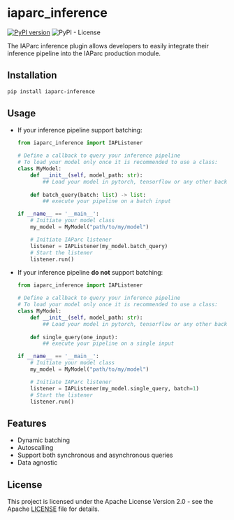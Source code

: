 # iaparc_inference


[![PyPI version](https://badge.fury.io/py/iaparc-inference.svg)](https://badge.fury.io/py/iaparc-inference)
![PyPI - License](https://img.shields.io/pypi/l/iaparc-inference)


The IAParc inference plugin allows developers to easily integrate their inference pipeline into the IAParc production module.   

## Installation

```bash
pip install iaparc-inference
```

## Usage

* If your inference pipeline support batching:
  
    ```python
    from iaparc_inference import IAPListener

    # Define a callback to query your inference pipeline
    # To load your model only once it is recommended to use a class:
    class MyModel:
        def __init__(self, model_path: str):
            ## Load your model in pytorch, tensorflow or any other backend
        
        def batch_query(batch: list) -> list:
            ## execute your pipeline on a batch input

    if __name__ == '__main__':
        # Initiate your model class
        my_model = MyModel("path/to/my/model")

        # Initiate IAParc listener
        listener = IAPListener(my_model.batch_query)
        # Start the listener
        listener.run()

    ```
* If your inference pipeline **do not** support batching:
  
    ```python
    from iaparc_inference import IAPListener

    # Define a callback to query your inference pipeline
    # To load your model only once it is recommended to use a class:
    class MyModel:
        def __init__(self, model_path: str):
            ## Load your model in pytorch, tensorflow or any other backend
        
        def single_query(one_input):
            ## execute your pipeline on a single input

    if __name__ == '__main__':
        # Initiate your model class
        my_model = MyModel("path/to/my/model")

        # Initiate IAParc listener
        listener = IAPListener(my_model.single_query, batch=1)
        # Start the listener
        listener.run()

## Features
* Dynamic batching
* Autoscalling 
* Support both synchronous and asynchronous queries
* Data agnostic


## License
This project is licensed under the Apache License Version 2.0  - see the Apache [LICENSE](https://www.apache.org/licenses/LICENSE-2.0) file for details.